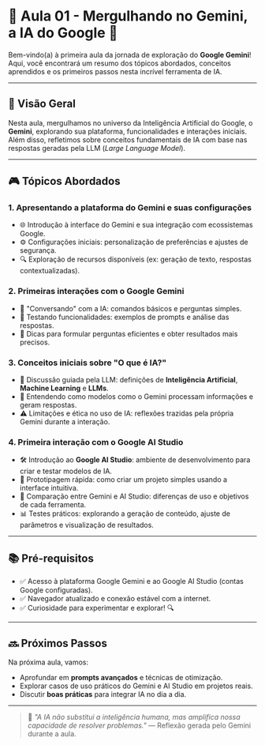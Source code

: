 # 🚀 Aula 01 - **Mergulhando no Gemini, a IA do Google** 🤖

Bem-vindo(a) à primeira aula da jornada de exploração do **Google Gemini**! Aqui, você encontrará um resumo dos tópicos abordados, conceitos aprendidos e os primeiros passos nesta incrível ferramenta de IA.

---

## 📌 **Visão Geral**  
Nesta aula, mergulhamos no universo da Inteligência Artificial do Google, o **Gemini**, explorando sua plataforma, funcionalidades e interações iniciais. Além disso, refletimos sobre conceitos fundamentais de IA com base nas respostas geradas pela LLM (*Large Language Model*).

---

## 🎮 **Tópicos Abordados**  
### 1. **Apresentando a plataforma do Gemini e suas configurações**  
   - 🌐 Introdução à interface do Gemini e sua integração com ecossistemas Google.  
   - ⚙️ Configurações iniciais: personalização de preferências e ajustes de segurança.  
   - 🔍 Exploração de recursos disponíveis (ex: geração de texto, respostas contextualizadas).  

### 2. **Primeiras interações com o Google Gemini**  
   - 💬 "Conversando" com a IA: comandos básicos e perguntas simples.  
   - 🧩 Testando funcionalidades: exemplos de prompts e análise das respostas.  
   - 📝 Dicas para formular perguntas eficientes e obter resultados mais precisos.  

### 3. **Conceitos iniciais sobre "O que é IA?"**  
   - 🤔 Discussão guiada pela LLM: definições de **Inteligência Artificial**, **Machine Learning** e **LLMs**.  
   - 🌟 Entendendo como modelos como o Gemini processam informações e geram respostas.  
   - ⚠️ Limitações e ética no uso de IA: reflexões trazidas pela própria Gemini durante a interação.  

### 4. **Primeira interação com o Google AI Studio**  
   - 🛠️ Introdução ao **Google AI Studio**: ambiente de desenvolvimento para criar e testar modelos de IA.  
   - 🧪 Prototipagem rápida: como criar um projeto simples usando a interface intuitiva.  
   - 🔄 Comparação entre Gemini e AI Studio: diferenças de uso e objetivos de cada ferramenta.  
   - 📊 Testes práticos: explorando a geração de conteúdo, ajuste de parâmetros e visualização de resultados.  

---

## 📚 **Pré-requisitos**  
- ✅ Acesso à plataforma Google Gemini e ao Google AI Studio (contas Google configuradas).  
- ✅ Navegador atualizado e conexão estável com a internet.  
- ✅ Curiosidade para experimentar e explorar! 🔍  

---

## 🔜 **Próximos Passos**  
Na próxima aula, vamos:  
- Aprofundar em **prompts avançados** e técnicas de otimização.  
- Explorar casos de uso práticos do Gemini e AI Studio em projetos reais.  
- Discutir **boas práticas** para integrar IA no dia a dia.  

---

> 🌟 *"A IA não substitui a inteligência humana, mas amplifica nossa capacidade de resolver problemas."* — Reflexão gerada pelo Gemini durante a aula.  